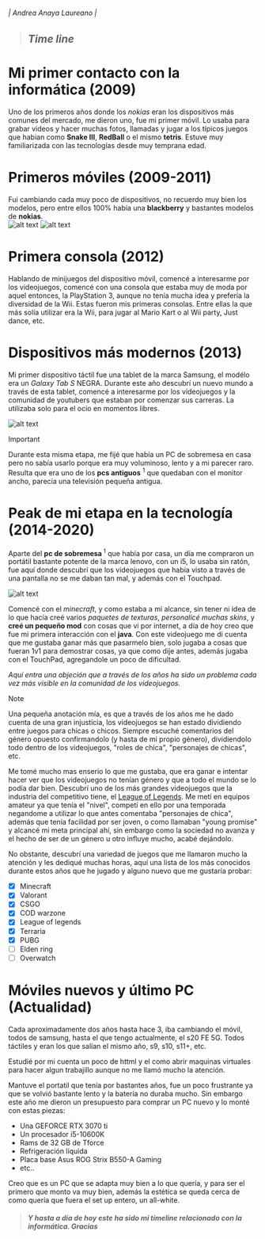 ###### | Andrea Anaya Laureano |
>## *Time line*
# 	 Mi primer contacto con la informática (2009)
Uno de los primeros años donde los *nokias* eran los dispositivos más comunes del mercado, me dieron uno, fue mi primer móvil. Lo usaba para grabar videos y hacer muchas fotos, llamadas y jugar a los típicos juegos que habian como **Snake III**,  **RedBall** o el mismo **tetris**. Estuve muy familiarizada con las tecnologías desde muy temprana edad.

  
# Primeros móviles (2009-2011)
Fui cambiando cada muy poco de dispositivos, no recuerdo muy bien los modelos, pero entre ellos 100% había una **blackberry** y bastantes modelos de **nokias**.                  
![alt text](image-8.png)
![alt text](image-5.png) 

# Primera consola (2012)
  Hablando de minijuegos del dispositivo móvil, comencé a interesarme por los videojuegos, comencé con una consola que estaba muy de moda por aquel entonces, la PlayStation 3, aunque no tenía mucha idea y prefería la diversidad de la Wii. Estas fueron mis primeras consolas. Entre ellas la que más solía utilizar era la Wii, para jugar al Mario Kart o al Wii party, Just dance, etc.

# Dispositivos más modernos (2013)
Mi primer dispositivo táctil fue una tablet de la marca Samsung, el modélo era un *Galaxy Tab S* NEGRA. Durante este año descubrí un nuevo mundo a través de esta tablet, comencé a interesarme por los videojuegos y la comunidad de youtubers que estaban por comenzar sus carreras. La utilizaba solo para el ocio en momentos libres.

![alt text](image-9.png) 

> [!IMPORTANT]
> Durante esta misma etapa, me fijé que había un PC de sobremesa en casa pero no sabía usarlo porque era muy voluminoso, lento y a mi parecer raro. Resulta que era uno de los **pcs antiguos** <sup> 1</sup> que quedaban con el monitor ancho, parecía una televisión pequeña antigua.


# Peak de mi etapa en la tecnología (2014-2020)
Aparte del **pc de sobremesa**<sup> 1</sup> que había por casa, un día me compraron un portátil bastante potente de la marca lenovo, con un i5, lo usaba sin ratón, fue aquí donde descubrí que los videojuegos que había visto a través de una pantalla no se me daban tan mal, y además con el Touchpad. 

![alt text](image-10.png)

Comencé con el _minecraft_, y como estaba a mi alcance, sin tener ni idea de lo que hacía creé varios _paquetes de texturas_, _personalicé muchas skins_, y **creé un pequeño mod** con cosas que vi por internet, a día de hoy creo que fue mi primera interacción con el **java**. 
Con este videojuego me di cuenta que me gustaba ganar más que pasarmelo bien, solo jugaba a cosas que fueran 1v1 para demostrar cosas, ya que como dije antes, además jugaba con el TouchPad, agregandole un poco de dificultad. 

*Aquí entra una objeción que a través de los años ha sido un problema cada vez más visible en la comunidad de los videojuegos.*

> [!NOTE]
> Una pequeña anotación mía, es que a través de los años me he dado cuenta de una gran injusticia, los videojuegos se han estado dividiendo entre juegos para chicas o chicos. Siempre escuché comentarios del género opuesto confirmandolo (y hasta de mi propio género), dividiendolo todo dentro de los videojuegos, "roles de chica", "personajes de chicas", etc. 
> 
Me tomé mucho mas enserio lo que me gustaba, que era ganar e intentar hacer ver que los videojuegos no tenían género y que a todo el mundo se lo podía dar bien. Descubrí uno de los más grandes videojuegos que la industria del competitivo tiene, el [League of Legends](https://www.leagueoflegends.com/es-es/news/riot-games/). Me metí en equipos amateur ya que tenía el "nivel", competí en ello por una temporada negandome a utilizar lo que antes comentaba "personajes de chica", además que tenía facilidad por ser joven, o como llamaban "young promise" y alcancé mi meta principal ahí, sin embargo como la sociedad no avanza y el hecho de ser de un género u otro influye mucho, acabé dejándolo.

No obstante, descubrí una variedad de juegos que me llamaron mucho la atención y les dediqué muchas horas, aquí una lista de los más conocidos durante estos años que he jugado y alguno nuevo que me gustaría probar:

- [x] Minecraft
- [x] Valorant
- [x] CSGO
- [x] COD warzone
- [x] League of legends
- [x] Terraria
- [x] PUBG
- [ ] Elden ring
- [ ] Overwatch

# Móviles nuevos y último PC (Actualidad)
Cada aproximadamente dos años hasta hace 3, iba cambiando el móvil, todos de samsung, hasta el que tengo actualmente, el s20 FE 5G. Todos táctiles y eran los que salían el mismo año, s9, s10, s11+, etc. 

Estudié por mi cuenta un poco de httml y el como abrir maquinas virtuales para hacer algun trabajillo aunque no me llamó mucho la atención.

Mantuve el portatil que tenía por bastantes años, fue un poco frustrante ya que se volvió bastante lento y la batería no duraba mucho. Sin embargo este año me dieron un presupuesto para comprar un PC nuevo y lo monté con estas piezas:
* Una GEFORCE RTX 3070 ti
* Un procesador  i5-10600K
* Rams de 32 GB de Tforce
* Refrigeración líquida
* Placa base Asus ROG Strix B550-A Gaming
* etc..

Creo que es un PC que se adapta muy bien a lo que quería, y para ser el primero que monto va muy bien, además la estética se queda cerca de como quería que fuera el set up entero, un all-white.
 
>##### Y hasta a día de hoy este ha sido mi timeline relacionado con la informática. Gracias
